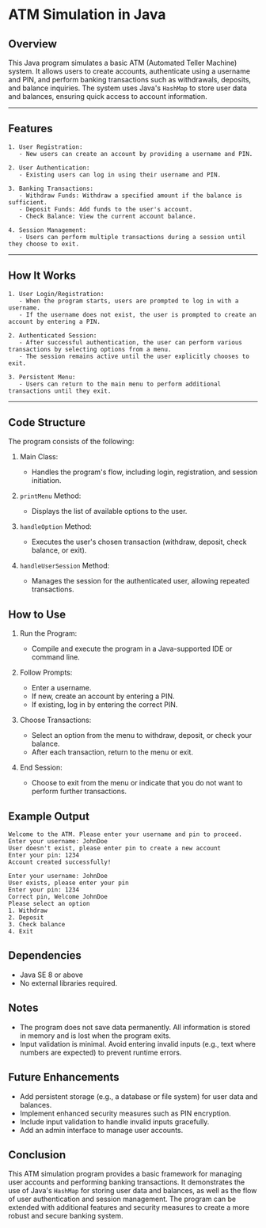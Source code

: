 # ATM Simulation in Java

## Overview
This Java program simulates a basic ATM (Automated Teller Machine) system. It allows users to create accounts, authenticate using a username and PIN, and perform banking transactions such as withdrawals, deposits, and balance inquiries. The system uses Java's `HashMap` to store user data and balances, ensuring quick access to account information.

---

## Features
```plaintext
1. User Registration:
   - New users can create an account by providing a username and PIN.

2. User Authentication:
   - Existing users can log in using their username and PIN.

3. Banking Transactions:
   - Withdraw Funds: Withdraw a specified amount if the balance is sufficient.
   - Deposit Funds: Add funds to the user's account.
   - Check Balance: View the current account balance.

4. Session Management:
   - Users can perform multiple transactions during a session until they choose to exit.
```

---

## How It Works
```plaintext
1. User Login/Registration:
   - When the program starts, users are prompted to log in with a username.
   - If the username does not exist, the user is prompted to create an account by entering a PIN.

2. Authenticated Session:
   - After successful authentication, the user can perform various transactions by selecting options from a menu.
   - The session remains active until the user explicitly chooses to exit.

3. Persistent Menu:
   - Users can return to the main menu to perform additional transactions until they exit.

```

---

## Code Structure
The program consists of the following:
1. Main Class:
    - Handles the program's flow, including login, registration, and session initiation.

2. `printMenu` Method:
    - Displays the list of available options to the user.

3. `handleOption` Method:
    - Executes the user's chosen transaction (withdraw, deposit, check balance, or exit).

4. `handleUserSession` Method:
    - Manages the session for the authenticated user, allowing repeated transactions.


## How to Use
1. Run the Program:
    - Compile and execute the program in a Java-supported IDE or command line.

2. Follow Prompts:
    - Enter a username.
    - If new, create an account by entering a PIN.
    - If existing, log in by entering the correct PIN.

3. Choose Transactions:
    - Select an option from the menu to withdraw, deposit, or check your balance.
    - After each transaction, return to the menu or exit.

4. End Session:
    - Choose to exit from the menu or indicate that you do not want to perform further transactions.


## Example Output
```plaintext
Welcome to the ATM. Please enter your username and pin to proceed.
Enter your username: JohnDoe
User doesn't exist, please enter pin to create a new account
Enter your pin: 1234
Account created successfully!

Enter your username: JohnDoe
User exists, please enter your pin
Enter your pin: 1234
Correct pin, Welcome JohnDoe
Please select an option
1. Withdraw
2. Deposit
3. Check balance
4. Exit
```

## Dependencies
- Java SE 8 or above
- No external libraries required.

## Notes
- The program does not save data permanently. All information is stored in memory and is lost when the program exits.
- Input validation is minimal. Avoid entering invalid inputs (e.g., text where numbers are expected) to prevent runtime errors.


## Future Enhancements
- Add persistent storage (e.g., a database or file system) for user data and balances.
- Implement enhanced security measures such as PIN encryption.
- Include input validation to handle invalid inputs gracefully.
- Add an admin interface to manage user accounts.


## Conclusion
This ATM simulation program provides a basic framework for managing user accounts and performing banking transactions. It demonstrates the use of Java's `HashMap` for storing user data and balances, as well as the flow of user authentication and session management. The program can be extended with additional features and security measures to create a more robust and secure banking system.

